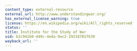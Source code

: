```yaml
---
content_type: external-resource
external_url: http://www.understandingwar.org/
has_external_license_warning: true
license: https://en.wikipedia.org/wiki/All_rights_reserved
status: ''
title: Institute for the Study of War
uid: b2c94160-449c-4eda-9ac2-29218701f639
wayback_url: ''
---
```

